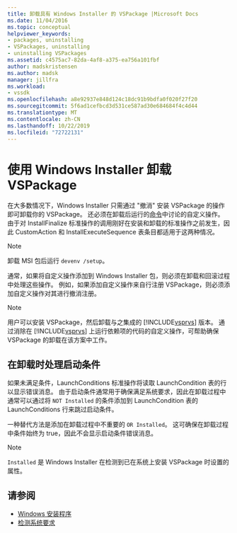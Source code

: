 ```yaml
---
title: 卸载具有 Windows Installer 的 VSPackage |Microsoft Docs
ms.date: 11/04/2016
ms.topic: conceptual
helpviewer_keywords:
- packages, uninstalling
- VSPackages, uninstalling
- uninstalling VSPackages
ms.assetid: c4575ac7-82da-4af8-a375-ea756a101fbf
author: madskristensen
ms.author: madsk
manager: jillfra
ms.workload:
- vssdk
ms.openlocfilehash: a8e92937e848d124c18dc91b9bdfa0f020f27f20
ms.sourcegitcommit: 5f6ad1cefbcd3d531ce587ad30e684684f4c4d44
ms.translationtype: MT
ms.contentlocale: zh-CN
ms.lasthandoff: 10/22/2019
ms.locfileid: "72722131"
---
```

# <a name="uninstalling-a-vspackage-with-windows-installer"></a>使用 Windows Installer 卸载 VSPackage
在大多数情况下，Windows Installer 只需通过 "撤消" 安装 VSPackage 的操作即可卸载你的 VSPackage。 还必须在卸载后运行的[命令](../../extensibility/internals/commands-that-must-be-run-after-installation.md)中讨论的自定义操作。 由于对 InstallFinalize 标准操作的调用刚好在安装和卸载的标准操作之前发生，因此 CustomAction 和 InstallExecuteSequence 表条目都适用于这两种情况。

> [!NOTE]
> 卸载 MSI 包后运行 `devenv /setup`。

 通常，如果将自定义操作添加到 Windows Installer 包，则必须在卸载和回滚过程中处理这些操作。 例如，如果添加自定义操作来自行注册 VSPackage，则必须添加自定义操作对其进行撤消注册。

> [!NOTE]
> 用户可以安装 VSPackage，然后卸载与之集成的 [!INCLUDE[vsprvs](../../code-quality/includes/vsprvs_md.md)] 版本。 通过消除在 [!INCLUDE[vsprvs](../../code-quality/includes/vsprvs_md.md)] 上运行依赖项的代码的自定义操作，可帮助确保 VSPackage 的卸载在该方案中工作。

## <a name="handling-launch-conditions-at-uninstall-time"></a>在卸载时处理启动条件
 如果未满足条件，LaunchConditions 标准操作将读取 LaunchCondition 表的行以显示错误消息。 由于启动条件通常用于确保满足系统要求，因此在卸载过程中通常可以通过将 `NOT Installed` 的条件添加到 LaunchCondition 表的 LaunchConditions 行来跳过启动条件。

 一种替代方法是添加在卸载过程中不重要的 `OR Installed`。 这可确保在卸载过程中条件始终为 true，因此不会显示启动条件错误消息。

> [!NOTE]
> `Installed` 是 Windows Installer 在检测到已在系统上安装 VSPackage 时设置的属性。

## <a name="see-also"></a>请参阅
- [Windows 安装程序](https://msdn.microsoft.com/library/187d8965-c79d-4ecb-8689-10930fa8b3b5)
- [检测系统要求](../../extensibility/internals/detecting-system-requirements.md)